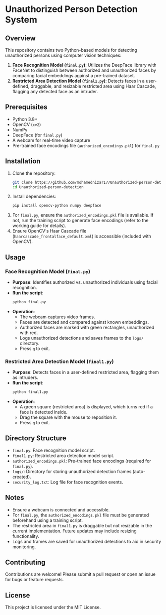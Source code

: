 # Unauthorized Person Detection System

## Overview
This repository contains two Python-based models for detecting unauthorized persons using computer vision techniques:

1. **Face Recognition Model (`final.py`)**: Utilizes the DeepFace library with FaceNet to distinguish between authorized and unauthorized faces by comparing facial embeddings against a pre-trained dataset.
2. **Restricted Area Detection Model (`final1.py`)**: Detects faces in a user-defined, draggable, and resizable restricted area using Haar Cascade, flagging any detected face as an intruder.

## Prerequisites
- Python 3.8+
- OpenCV (`cv2`)
- NumPy
- DeepFace (for `final.py`)
- A webcam for real-time video capture
- Pre-trained face encodings file (`authorized_encodings.pkl`) for `final.py`

## Installation
1. Clone the repository:
   ```bash
   git clone https://github.com/mohamednizar17/Unauthorized-person-detection.git
   cd Unauthorized-person-detection
   ```
2. Install dependencies:
   ```bash
   pip install opencv-python numpy deepface
   ```
3. For `final.py`, ensure the `authorized_encodings.pkl` file is available. If not, run the training script to generate face encodings (refer to the working guide for details).
4. Ensure OpenCV's Haar Cascade file (`haarcascade_frontalface_default.xml`) is accessible (included with OpenCV).

## Usage
### Face Recognition Model (`final.py`)
- **Purpose**: Identifies authorized vs. unauthorized individuals using facial recognition.
- **Run the script**:
  ```bash
  python final.py
  ```
- **Operation**:
  - The webcam captures video frames.
  - Faces are detected and compared against known embeddings.
  - Authorized faces are marked with green rectangles, unauthorized with red.
  - Logs unauthorized detections and saves frames to the `logs/` directory.
  - Press `q` to exit.

### Restricted Area Detection Model (`final1.py`)
- **Purpose**: Detects faces in a user-defined restricted area, flagging them as intruders.
- **Run the script**:
  ```bash
  python final1.py
  ```
- **Operation**:
  - A green square (restricted area) is displayed, which turns red if a face is detected inside.
  - Drag the square with the mouse to reposition it.
  - Press `q` to exit.

## Directory Structure
- `final.py`: Face recognition model script.
- `final1.py`: Restricted area detection model script.
- `authorized_encodings.pkl`: Pre-trained face encodings (required for `final.py`).
- `logs/`: Directory for storing unauthorized detection frames (auto-created).
- `security_log.txt`: Log file for face recognition events.

## Notes
- Ensure a webcam is connected and accessible.
- For `final.py`, the `authorized_encodings.pkl` file must be generated beforehand using a training script.
- The restricted area in `final1.py` is draggable but not resizable in the current implementation. Future updates may include resizing functionality.
- Logs and frames are saved for unauthorized detections to aid in security monitoring.

## Contributing
Contributions are welcome! Please submit a pull request or open an issue for bugs or feature requests.

## License
This project is licensed under the MIT License.